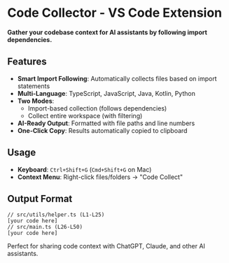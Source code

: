 # Code Collector - VS Code Extension

**Gather your codebase context for AI assistants by following import dependencies.**

## Features

- **Smart Import Following**: Automatically collects files based on import statements
- **Multi-Language**: TypeScript, JavaScript, Java, Kotlin, Python
- **Two Modes**: 
  - Import-based collection (follows dependencies)
  - Collect entire workspace (with filtering)
- **AI-Ready Output**: Formatted with file paths and line numbers
- **One-Click Copy**: Results automatically copied to clipboard

## Usage

- **Keyboard**: `Ctrl+Shift+G` (`Cmd+Shift+G` on Mac)
- **Context Menu**: Right-click files/folders → "Code Collect"

## Output Format
```plaintext
// src/utils/helper.ts (L1-L25)
[your code here]
// src/main.ts (L26-L50)
[your code here]
```

Perfect for sharing code context with ChatGPT, Claude, and other AI assistants.